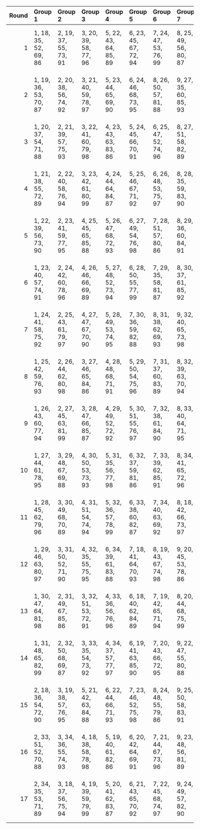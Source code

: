 |   Round | Group 1               | Group 2               | Group 3               | Group 4               | Group 5               | Group 6               | Group 7               | Group 8                | Group 9                | Group 10               | Group 11               | Group 12               | Group 13               | Group 14               | Group 15          | Group 16           | Group 17           |
|--------:|:----------------------|:----------------------|:----------------------|:----------------------|:----------------------|:----------------------|:----------------------|:-----------------------|:-----------------------|:-----------------------|:-----------------------|:-----------------------|:-----------------------|:-----------------------|:------------------|:-------------------|:-------------------|
|       1 | 1, 18, 35, 52, 69, 86 | 2, 19, 37, 55, 73, 91 | 3, 20, 39, 58, 77, 96 | 5, 22, 43, 64, 85, 89 | 6, 23, 45, 67, 72, 94 | 7, 24, 47, 53, 76, 99 | 8, 25, 49, 56, 80, 87 | 9, 26, 51, 59, 84, 92  | 10, 27, 36, 62, 71, 97 | 12, 29, 40, 68, 79, 90 | 13, 30, 42, 54, 83, 95 | 15, 32, 46, 60, 74, 88 | 16, 33, 48, 63, 78, 93 | 17, 34, 50, 66, 82, 98 | 4, 21, 41, 61, 81 | 11, 28, 38, 65, 75 | 14, 31, 44, 57, 70 |
|       2 | 1, 19, 36, 53, 70, 87 | 2, 20, 38, 56, 74, 92 | 3, 21, 40, 59, 78, 97 | 5, 23, 44, 65, 69, 90 | 6, 24, 46, 68, 73, 95 | 8, 26, 50, 57, 81, 88 | 9, 27, 35, 60, 85, 93 | 10, 28, 37, 63, 72, 98 | 11, 29, 39, 66, 76, 86 | 12, 30, 41, 52, 80, 91 | 13, 31, 43, 55, 84, 96 | 15, 33, 47, 61, 75, 89 | 16, 34, 49, 64, 79, 94 | 17, 18, 51, 67, 83, 99 | 4, 22, 42, 62, 82 | 7, 25, 48, 54, 77  | 14, 32, 45, 58, 71 |
|       3 | 1, 20, 37, 54, 71, 88 | 2, 21, 39, 57, 75, 93 | 3, 22, 41, 60, 79, 98 | 4, 23, 43, 63, 83, 86 | 5, 24, 45, 66, 70, 91 | 6, 25, 47, 52, 74, 96 | 8, 27, 51, 58, 82, 89 | 9, 28, 36, 61, 69, 94  | 10, 29, 38, 64, 73, 99 | 11, 30, 40, 67, 77, 87 | 12, 31, 42, 53, 81, 92 | 13, 32, 44, 56, 85, 97 | 15, 34, 48, 62, 76, 90 | 16, 18, 50, 65, 80, 95 | 7, 26, 49, 55, 78 | 14, 33, 46, 59, 72 | 17, 19, 35, 68, 84 |
|       4 | 1, 21, 38, 55, 72, 89 | 2, 22, 40, 58, 76, 94 | 3, 23, 42, 61, 80, 99 | 4, 24, 44, 64, 84, 87 | 5, 25, 46, 67, 71, 92 | 6, 26, 48, 53, 75, 97 | 8, 28, 35, 59, 83, 90 | 9, 29, 37, 62, 70, 95  | 11, 31, 41, 68, 78, 88 | 12, 32, 43, 54, 82, 93 | 13, 33, 45, 57, 69, 98 | 14, 34, 47, 60, 73, 86 | 15, 18, 49, 63, 77, 91 | 16, 19, 51, 66, 81, 96 | 7, 27, 50, 56, 79 | 10, 30, 39, 65, 74 | 17, 20, 36, 52, 85 |
|       5 | 1, 22, 39, 56, 73, 90 | 2, 23, 41, 59, 77, 95 | 4, 25, 45, 65, 85, 88 | 5, 26, 47, 68, 72, 93 | 6, 27, 49, 54, 76, 98 | 7, 28, 51, 57, 80, 86 | 8, 29, 36, 60, 84, 91 | 9, 30, 38, 63, 71, 96  | 11, 32, 42, 52, 79, 89 | 12, 33, 44, 55, 83, 94 | 13, 34, 46, 58, 70, 99 | 14, 18, 48, 61, 74, 87 | 15, 19, 50, 64, 78, 92 | 16, 20, 35, 67, 82, 97 | 3, 24, 43, 62, 81 | 10, 31, 40, 66, 75 | 17, 21, 37, 53, 69 |
|       6 | 1, 23, 40, 57, 74, 91 | 2, 24, 42, 60, 78, 96 | 4, 26, 46, 66, 69, 89 | 5, 27, 48, 52, 73, 94 | 6, 28, 50, 55, 77, 99 | 7, 29, 35, 58, 81, 87 | 8, 30, 37, 61, 85, 92 | 9, 31, 39, 64, 72, 97  | 11, 33, 43, 53, 80, 90 | 12, 34, 45, 56, 84, 95 | 14, 19, 49, 62, 75, 88 | 15, 20, 51, 65, 79, 93 | 16, 21, 36, 68, 83, 98 | 17, 22, 38, 54, 70, 86 | 3, 25, 44, 63, 82 | 10, 32, 41, 67, 76 | 13, 18, 47, 59, 71 |
|       7 | 1, 24, 41, 58, 75, 92 | 2, 25, 43, 61, 79, 97 | 4, 27, 47, 67, 70, 90 | 5, 28, 49, 53, 74, 95 | 7, 30, 36, 59, 82, 88 | 8, 31, 38, 62, 69, 93 | 9, 32, 40, 65, 73, 98 | 10, 33, 42, 68, 77, 86 | 11, 34, 44, 54, 81, 91 | 12, 18, 46, 57, 85, 96 | 14, 20, 50, 63, 76, 89 | 15, 21, 35, 66, 80, 94 | 16, 22, 37, 52, 84, 99 | 17, 23, 39, 55, 71, 87 | 3, 26, 45, 64, 83 | 6, 29, 51, 56, 78  | 13, 19, 48, 60, 72 |
|       8 | 1, 25, 42, 59, 76, 93 | 2, 26, 44, 62, 80, 98 | 3, 27, 46, 65, 84, 86 | 4, 28, 48, 68, 71, 91 | 5, 29, 50, 54, 75, 96 | 7, 31, 37, 60, 83, 89 | 8, 32, 39, 63, 70, 94 | 9, 33, 41, 66, 74, 99  | 10, 34, 43, 52, 78, 87 | 11, 18, 45, 55, 82, 92 | 12, 19, 47, 58, 69, 97 | 14, 21, 51, 64, 77, 90 | 15, 22, 36, 67, 81, 95 | 17, 24, 40, 56, 72, 88 | 6, 30, 35, 57, 79 | 13, 20, 49, 61, 73 | 16, 23, 38, 53, 85 |
|       9 | 1, 26, 43, 60, 77, 94 | 2, 27, 45, 63, 81, 99 | 3, 28, 47, 66, 85, 87 | 4, 29, 49, 52, 72, 92 | 5, 30, 51, 55, 76, 97 | 7, 32, 38, 61, 84, 90 | 8, 33, 40, 64, 71, 95 | 10, 18, 44, 53, 79, 88 | 11, 19, 46, 56, 83, 93 | 12, 20, 48, 59, 70, 98 | 13, 21, 50, 62, 74, 86 | 14, 22, 35, 65, 78, 91 | 15, 23, 37, 68, 82, 96 | 17, 25, 41, 57, 73, 89 | 6, 31, 36, 58, 80 | 9, 34, 42, 67, 75  | 16, 24, 39, 54, 69 |
|      10 | 1, 27, 44, 61, 78, 95 | 3, 29, 48, 67, 69, 88 | 4, 30, 50, 53, 73, 93 | 5, 31, 35, 56, 77, 98 | 6, 32, 37, 59, 81, 86 | 7, 33, 39, 62, 85, 91 | 8, 34, 41, 65, 72, 96 | 10, 19, 45, 54, 80, 89 | 11, 20, 47, 57, 84, 94 | 12, 21, 49, 60, 71, 99 | 13, 22, 51, 63, 75, 87 | 14, 23, 36, 66, 79, 92 | 15, 24, 38, 52, 83, 97 | 17, 26, 42, 58, 74, 90 | 2, 28, 46, 64, 82 | 9, 18, 43, 68, 76  | 16, 25, 40, 55, 70 |
|      11 | 1, 28, 45, 62, 79, 96 | 3, 30, 49, 68, 70, 89 | 4, 31, 51, 54, 74, 94 | 5, 32, 36, 57, 78, 99 | 6, 33, 38, 60, 82, 87 | 7, 34, 40, 63, 69, 92 | 8, 18, 42, 66, 73, 97 | 10, 20, 46, 55, 81, 90 | 11, 21, 48, 58, 85, 95 | 13, 23, 35, 64, 76, 88 | 14, 24, 37, 67, 80, 93 | 15, 25, 39, 53, 84, 98 | 16, 26, 41, 56, 71, 86 | 17, 27, 43, 59, 75, 91 | 2, 29, 47, 65, 83 | 9, 19, 44, 52, 77  | 12, 22, 50, 61, 72 |
|      12 | 1, 29, 46, 63, 80, 97 | 3, 31, 50, 52, 71, 90 | 4, 32, 35, 55, 75, 95 | 6, 34, 39, 61, 83, 88 | 7, 18, 41, 64, 70, 93 | 8, 19, 43, 67, 74, 98 | 9, 20, 45, 53, 78, 86 | 10, 21, 47, 56, 82, 91 | 11, 22, 49, 59, 69, 96 | 13, 24, 36, 65, 77, 89 | 14, 25, 38, 68, 81, 94 | 15, 26, 40, 54, 85, 99 | 16, 27, 42, 57, 72, 87 | 17, 28, 44, 60, 76, 92 | 2, 30, 48, 66, 84 | 5, 33, 37, 58, 79  | 12, 23, 51, 62, 73 |
|      13 | 1, 30, 47, 64, 81, 98 | 2, 31, 49, 67, 85, 86 | 3, 32, 51, 53, 72, 91 | 4, 33, 36, 56, 76, 96 | 6, 18, 40, 62, 84, 89 | 7, 19, 42, 65, 71, 94 | 8, 20, 44, 68, 75, 99 | 9, 21, 46, 54, 79, 87  | 10, 22, 48, 57, 83, 92 | 11, 23, 50, 60, 70, 97 | 13, 25, 37, 66, 78, 90 | 14, 26, 39, 52, 82, 95 | 16, 28, 43, 58, 73, 88 | 17, 29, 45, 61, 77, 93 | 5, 34, 38, 59, 80 | 12, 24, 35, 63, 74 | 15, 27, 41, 55, 69 |
|      14 | 1, 31, 48, 65, 82, 99 | 2, 32, 50, 68, 69, 87 | 3, 33, 35, 54, 73, 92 | 4, 34, 37, 57, 77, 97 | 6, 19, 41, 63, 85, 90 | 7, 20, 43, 66, 72, 95 | 9, 22, 47, 55, 80, 88 | 10, 23, 49, 58, 84, 93 | 11, 24, 51, 61, 71, 98 | 12, 25, 36, 64, 75, 86 | 13, 26, 38, 67, 79, 91 | 14, 27, 40, 53, 83, 96 | 16, 29, 44, 59, 74, 89 | 17, 30, 46, 62, 78, 94 | 5, 18, 39, 60, 81 | 8, 21, 45, 52, 76  | 15, 28, 42, 56, 70 |
|      15 | 2, 18, 36, 54, 72, 90 | 3, 19, 38, 57, 76, 95 | 5, 21, 42, 63, 84, 88 | 6, 22, 44, 66, 71, 93 | 7, 23, 46, 52, 75, 98 | 8, 24, 48, 55, 79, 86 | 9, 25, 50, 58, 83, 91 | 10, 26, 35, 61, 70, 96 | 12, 28, 39, 67, 78, 89 | 13, 29, 41, 53, 82, 94 | 14, 30, 43, 56, 69, 99 | 15, 31, 45, 59, 73, 87 | 16, 32, 47, 62, 77, 92 | 17, 33, 49, 65, 81, 97 | 1, 34, 51, 68, 85 | 4, 20, 40, 60, 80  | 11, 27, 37, 64, 74 |
|      16 | 2, 33, 51, 52, 70, 88 | 3, 34, 36, 55, 74, 93 | 4, 18, 38, 58, 78, 98 | 5, 19, 40, 61, 82, 86 | 6, 20, 42, 64, 69, 91 | 7, 21, 44, 67, 73, 96 | 9, 23, 48, 56, 81, 89 | 10, 24, 50, 59, 85, 94 | 11, 25, 35, 62, 72, 99 | 12, 26, 37, 65, 76, 87 | 13, 27, 39, 68, 80, 92 | 14, 28, 41, 54, 84, 97 | 16, 30, 45, 60, 75, 90 | 17, 31, 47, 63, 79, 95 | 1, 32, 49, 66, 83 | 8, 22, 46, 53, 77  | 15, 29, 43, 57, 71 |
|      17 | 2, 34, 35, 53, 71, 89 | 3, 18, 37, 56, 75, 94 | 4, 19, 39, 59, 79, 99 | 5, 20, 41, 62, 83, 87 | 6, 21, 43, 65, 70, 92 | 7, 22, 45, 68, 74, 97 | 9, 24, 49, 57, 82, 90 | 10, 25, 51, 60, 69, 95 | 12, 27, 38, 66, 77, 88 | 13, 28, 40, 52, 81, 93 | 14, 29, 42, 55, 85, 98 | 15, 30, 44, 58, 72, 86 | 16, 31, 46, 61, 76, 91 | 17, 32, 48, 64, 80, 96 | 1, 33, 50, 67, 84 | 8, 23, 47, 54, 78  | 11, 26, 36, 63, 73 |